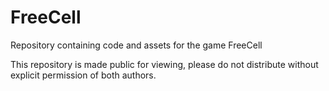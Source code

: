 # FreeCell
Repository containing code and assets for the game FreeCell

This repository is made public for viewing, please do not distribute without explicit permission of both authors.
